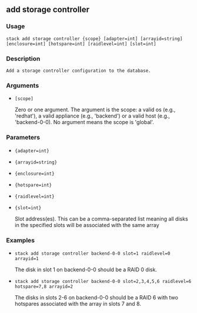 ## add storage controller

### Usage

`stack add storage controller {scope} [adapter=int] [arrayid=string] [enclosure=int] [hotspare=int] [raidlevel=int] [slot=int]`

### Description


	Add a storage controller configuration to the database.

	

### Arguments

* `[scope]`

   Zero or one argument. The argument is the scope: a valid os (e.g.,
	'redhat'), a valid appliance (e.g., 'backend') or a valid host
	(e.g., 'backend-0-0). No argument means the scope is 'global'.


### Parameters
* `{adapter=int}`
* `{arrayid=string}`
* `{enclosure=int}`
* `{hotspare=int}`
* `{raidlevel=int}`
* `{slot=int}`

   Slot address(es). This can be a comma-separated list meaning all disks
	in the specified slots will be associated with the same array

### Examples

* `stack add storage controller backend-0-0 slot=1 raidlevel=0 arrayid=1`

   The disk in slot 1 on backend-0-0 should be a RAID 0 disk.

* `stack add storage controller backend-0-0 slot=2,3,4,5,6 raidlevel=6 hotspare=7,8 arrayid=2`

   The disks in slots 2-6 on backend-0-0 should be a RAID 6 with two
	hotspares associated with the array in slots 7 and 8.



